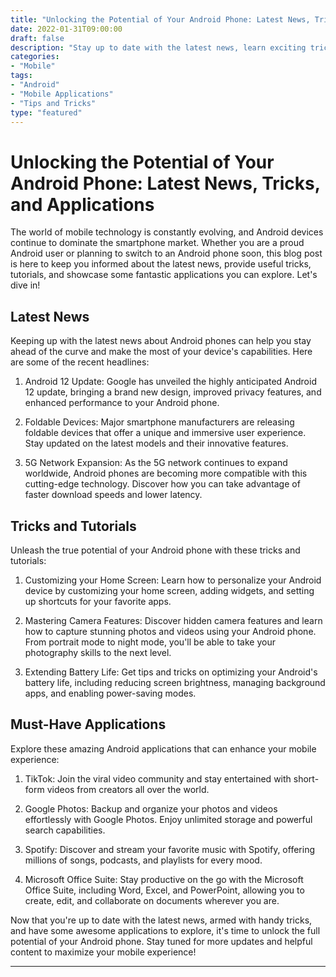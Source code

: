 ```yaml
--- 
title: "Unlocking the Potential of Your Android Phone: Latest News, Tricks, and Applications"
date: 2022-01-31T09:00:00
draft: false
description: "Stay up to date with the latest news, learn exciting tricks, and discover useful applications for your Android mobile phone."
categories:
- "Mobile"
tags:
- "Android"
- "Mobile Applications"
- "Tips and Tricks"
type: "featured"
--- 
```


# Unlocking the Potential of Your Android Phone: Latest News, Tricks, and Applications

The world of mobile technology is constantly evolving, and Android devices continue to dominate the smartphone market. Whether you are a proud Android user or planning to switch to an Android phone soon, this blog post is here to keep you informed about the latest news, provide useful tricks, tutorials, and showcase some fantastic applications you can explore. Let's dive in!

## Latest News

Keeping up with the latest news about Android phones can help you stay ahead of the curve and make the most of your device's capabilities. Here are some of the recent headlines:

1. Android 12 Update: Google has unveiled the highly anticipated Android 12 update, bringing a brand new design, improved privacy features, and enhanced performance to your Android phone.
   
2. Foldable Devices: Major smartphone manufacturers are releasing foldable devices that offer a unique and immersive user experience. Stay updated on the latest models and their innovative features.

3. 5G Network Expansion: As the 5G network continues to expand worldwide, Android phones are becoming more compatible with this cutting-edge technology. Discover how you can take advantage of faster download speeds and lower latency.

## Tricks and Tutorials

Unleash the true potential of your Android phone with these tricks and tutorials:

1. Customizing your Home Screen: Learn how to personalize your Android device by customizing your home screen, adding widgets, and setting up shortcuts for your favorite apps.

2. Mastering Camera Features: Discover hidden camera features and learn how to capture stunning photos and videos using your Android phone. From portrait mode to night mode, you'll be able to take your photography skills to the next level.

3. Extending Battery Life: Get tips and tricks on optimizing your Android's battery life, including reducing screen brightness, managing background apps, and enabling power-saving modes.

## Must-Have Applications

Explore these amazing Android applications that can enhance your mobile experience:

1. TikTok: Join the viral video community and stay entertained with short-form videos from creators all over the world.

2. Google Photos: Backup and organize your photos and videos effortlessly with Google Photos. Enjoy unlimited storage and powerful search capabilities.

3. Spotify: Discover and stream your favorite music with Spotify, offering millions of songs, podcasts, and playlists for every mood.

4. Microsoft Office Suite: Stay productive on the go with the Microsoft Office Suite, including Word, Excel, and PowerPoint, allowing you to create, edit, and collaborate on documents wherever you are.

Now that you're up to date with the latest news, armed with handy tricks, and have some awesome applications to explore, it's time to unlock the full potential of your Android phone. Stay tuned for more updates and helpful content to maximize your mobile experience!

***
